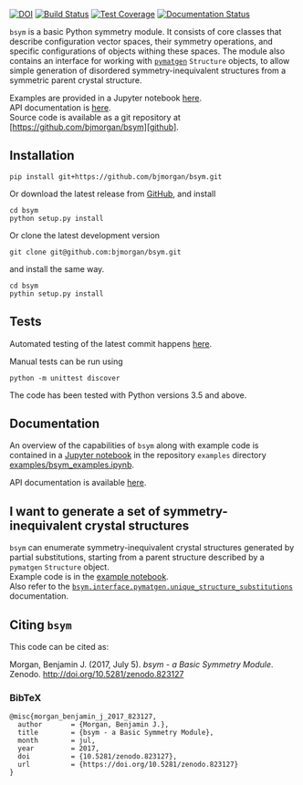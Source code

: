 [![DOI](https://zenodo.org/badge/19279643.svg)](https://zenodo.org/badge/latestdoi/19279643)
[![Build Status](https://travis-ci.org/bjmorgan/bsym.svg?branch=master)](https://travis-ci.org/bjmorgan/bsym)
[![Test Coverage](https://codeclimate.com/github/bjmorgan/bsym/badges/coverage.svg)](https://codeclimate.com/github/bjmorgan/bsym/coverage)
[![Documentation Status](https://readthedocs.org/projects/bsym/badge/?version=latest)](http://bsym.readthedocs.io/en/latest/?badge=latest)


`bsym` is a basic Python symmetry module. It consists of core classes that describe configuration vector spaces, their symmetry operations, and specific configurations of objects withing these spaces. The module also contains an interface for working with [`pymatgen`](http://pymatgen.org) `Structure` objects, to allow simple generation of disordered symmetry-inequivalent structures from a symmetric parent crystal structure.

Examples are provided in a Jupyter notebook [here][example_notebook].  
API documentation is [here][API].  
Source code is available as a git repository at [https://github.com/bjmorgan/bsym][github].


## Installation

```
pip install git+https://github.com/bjmorgan/bsym.git
```

Or download the latest release from [GitHub](httpsL//github.com/bjmorgan/bsym/releases), and install
```
cd bsym
python setup.py install
```

Or clone the latest development version
```
git clone git@github.com:bjmorgan/bsym.git
```
and install the same way.
```
cd bsym
pythin setup.py install 
```

## Tests

Automated testing of the latest commit happens [here](https://travis-ci.org/bjmorgan/bsym).

Manual tests can be run using
```
python -m unittest discover
```

The code has been tested with Python versions 3.5 and above.

## Documentation
An overview of the capabilities of `bsym` along with example code is contained in a [Jupyter notebook](http://jupyter-notebook.readthedocs.io/en/latest/#) in the repository `examples` directory [examples/bsym_examples.ipynb][example_notebook].

API documentation is available [here](http://bsym.readthedocs.io).

## I want to generate a set of symmetry-inequivalent crystal structures
`bsym` can enumerate symmetry-inequivalent crystal structures generated by partial substitutions, starting from a parent structure described by a `pymatgen` `Structure` object.  
Example code is in the [example notebook](example_notebook).  
Also refer to the [`bsym.interface.pymatgen.unique_structure_substitutions`](http://bsym.readthedocs.io/en/latest/bsym.html#bsym.interface.pymatgen.unique_structure_substitutions) documentation.

## Citing `bsym`

This code can be cited as:

Morgan, Benjamin J. (2017, July 5). *bsym - a Basic Symmetry Module*. Zenodo. http://doi.org/10.5281/zenodo.823127

### BibTeX

```
@misc{morgan_benjamin_j_2017_823127,
  author       = {Morgan, Benjamin J.},
  title        = {bsym - a Basic Symmetry Module},
  month        = jul,
  year         = 2017,
  doi          = {10.5281/zenodo.823127},
  url          = {https://doi.org/10.5281/zenodo.823127}
}
```

[example_notebook]:http://nbviewer.jupyter.org/github/bjmorgan/bsym/blob/master/examples/bsym_examples.ipynb
[github]: https://github.com/bjmorgan/bsym
[doi]: https://zenodo.org/badge/latestdoi/19279643
[API]: http://bsym.readthedocs.io/en/latest/modules.html
